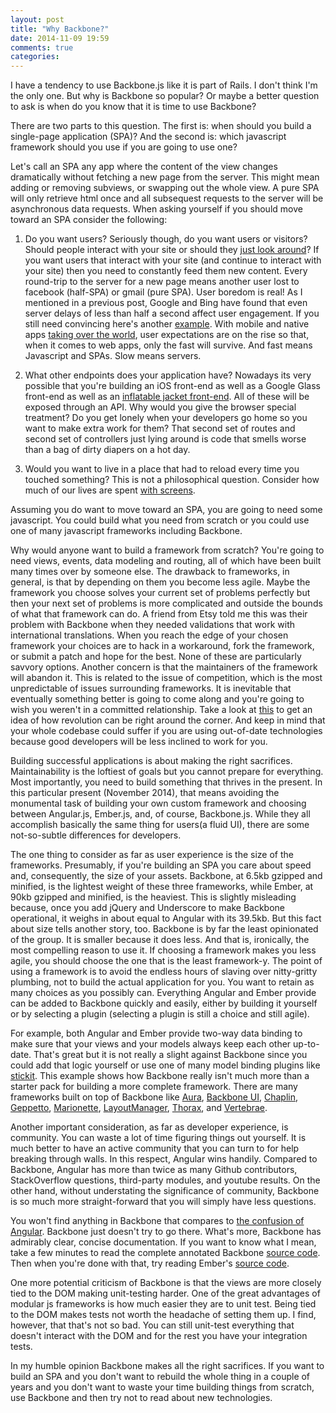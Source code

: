 ```yaml
---
layout: post
title: "Why Backbone?"
date: 2014-11-09 19:59
comments: true
categories: 
---
```


I have a tendency to use Backbone.js like it is part of Rails. I don't think I'm the only one. But why is Backbone so popular? Or maybe a better question to ask is when do you know that it is time to use Backbone?

There are two parts to this question. The first is: when should you build a single-page application (SPA)? And the second is: which javascript framework should you use if you are going to use one?

Let's call an SPA any app where the content of the view changes dramatically without fetching a new page from the server. This might mean adding or removing subviews, or swapping out the whole view. A pure SPA will only retrieve html once and all subsequest requests to the server will be asynchronous data requests. When asking yourself if you should move toward an SPA consider the following:

1. Do you want users? Seriously though, do you want users or visitors? Should people interact with your site or should they [just look around](http://www2.warnerbros.com/spacejam/movie/jam.htm "just look around")? If you want users that interact with your site (and continue to interact with your site) then you need to constantly feed them new content. Every round-trip to the server for a new page means another user lost to facebook (half-SPA) or gmail (pure SPA). User boredom is real! As I mentioned in a previous post, Google and Bing have found that even server delays of less than half a second affect user engagement. If you still need convincing here's another [example](http://www.fastcompany.com/1825005/how-one-second-could-cost-amazon-16-billion-sales "example"). With mobile and native apps [taking over the world](http://smallbiztrends.com/2014/07/online-traffic-report-mobile.html "taking over the world"), user expectations are on the rise so that, when it comes to web apps, only the fast will survive. And fast means Javascript and SPAs. Slow means servers.

2. What other endpoints does your application have? Nowadays its very possible that you're building an iOS front-end as well as a Google Glass front-end as well as an [inflatable jacket front-end](http://www.huffingtonpost.com/2012/10/15/like-a-hug-jacket-embrace_n_1942421.html "inflatable jacket front-end"). All of these will be exposed through an API. Why would you give the browser special treatment? Do you get lonely when your developers go home so you want to make extra work for them? That second set of routes and second set of controllers just lying around is code that smells worse than a bag of dirty diapers on a hot day.

3. Would you want to live in a place that had to reload every time you touched something? This is not a philosophical question. Consider how much of our lives are spent [with screens](http://bgr.com/2014/05/29/smartphone-computer-usage-study-chart/ "with screens").

Assuming you do want to move toward an SPA, you are going to need some javascript. You could build what you need from scratch or you could use one of many javascript frameworks including Backbone.

Why would anyone want to build a framework from scratch? You're going to need views, events, data modeling and routing, all of which have been built many times over by someone else. The drawback to frameworks, in general, is that by depending on them you become less agile. Maybe the framework you choose solves your current set of problems perfectly but then your next set of problems is more complicated and outside the bounds of what that framework can do. A friend from Etsy told me this was their problem with Backbone when they needed validations that work with international translations. When you reach the edge of your chosen framework your choices are to hack in a workaround, fork the framework, or submit a patch and hope for the best. None of these are particularly savvory options. Another concern is that the maintainers of the framework will abandon it. This is related to the issue of competition, which is the most unpredictable of issues surrounding frameworks. It is inevitable that eventually something better is going to come along and you're going to wish you weren't in a committed relationship. Take a look at [this](https://www.youtube.com/watch?v=x7cQ3mrcKaY "this") to get an idea of how revolution can be right around the corner. And keep in mind that your whole codebase could suffer if you are using out-of-date technologies because good developers will be less inclined to work for you.

Building successful applications is about making the right sacrifices. Maintainability is the loftiest of goals but you cannot prepare for everything. Most importantly, you need to build something that thrives in the present. In this particular present (November 2014), that means avoiding the monumental task of building your own custom framework and choosing between Angular.js, Ember.js, and, of course, Backbone.js. While they all accomplish basically the same thing for users(a fluid UI), there are some not-so-subtle differences for developers.

The one thing to consider as far as user experience is the size of the frameworks. Presumably, if you're building an SPA you care about speed and, consequently, the size of your assets. Backbone, at 6.5kb gzipped and minified, is the lightest weight of these three frameworks, while Ember, at 90kb gzipped and minified, is the heaviest. This is slightly misleading because, once you add jQuery and Underscore to make Backbone operational, it weighs in about equal to Angular with its 39.5kb. But this fact about size tells another story, too. Backbone is by far the least opinionated of the group. It is smaller because it does less. And that is, ironically, the most compelling reason to use it. If choosing a framework makes you less agile, you should choose the one that is the least framework-y. The point of using a framework is to avoid the endless hours of slaving over nitty-gritty plumbing, not to build the actual application for you. You want to retain as many choices as you possibly can. Everything Angular and Ember provide can be added to Backbone quickly and easily, either by building it yourself or by selecting a plugin (selecting a plugin is still a choice and still agile).

For example, both Angular and Ember provide two-way data binding to make sure that your views and your models always keep each other up-to-date. That's great but it is not really a slight against Backbone since you could add that logic yourself or use one of many model binding plugins like [stickit](http://nytimes.github.io/backbone.stickit/ "stickit"). This example shows how Backbone really isn't much more than a starter pack for building a more complete framework. There are many frameworks built on top of Backbone like [Aura](http://aurajs.com/ "Aura"), [Backbone UI](http://perka.github.io/backbone-ui/ "Backbone UI"), [Chaplin](http://chaplinjs.org/ "Chaplin"), [Geppetto](https://github.com/GeppettoJS/backbone.geppetto "Geppetto"), [Marionette](http://marionettejs.com/ "Marionette"), [LayoutManager](https://github.com/tbranyen/backbone.layoutmanager/wiki "LayoutManager"), [Thorax](http://thoraxjs.org/ "Thorax"),  and [Vertebrae](https://github.com/tbranyen/vertebrae "Vertebrae").

Another important consideration, as far as developer experience, is community. You can waste a lot of time figuring things out yourself. It is much better to have an active community that you can turn to for help breaking through walls.  In this respect, Angular wins handily. Compared to Backbone, Angular has more than twice as many Github contributors, StackOverflow questions, third-party modules, and youtube results. On the other hand, without understating the significance of community, Backbone is so much more straight-forward that you will simply have less questions. 

You won't find anything in Backbone that compares to [the confusion of Angular](https://docs.angularjs.org/guide/directive "the confusion of Angular"). Backbone just doesn't try to go there. What's more, Backbone has admirably clear, concise documentation. If you want to know what I mean, take a few minutes to read the complete annotated Backbone [source code](http://backbonejs.org/docs/backbone.html "source code"). Then when you're done with that, try reading Ember's [source code](https://github.com/emberjs/ember.js/ "source code").

One more potential criticism of Backbone is that the views are more closely tied to the DOM making unit-testing harder. One of the great advantages of modular js frameworks is how much easier they are to unit test. Being tied to the DOM makes tests not worth the headache of setting them up. I find, however, that that's not so bad. You can still unit-test everything that doesn't interact with the DOM and for the rest you have your integration tests.

In my humble opinion Backbone makes all the right sacrifices. If you want to build an SPA and you don't want to rebuild the whole thing in a couple of years and you don't want to waste your time building things from scratch, use Backbone and then try not to read about new technologies.